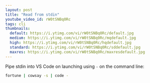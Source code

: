 ```yaml
---
layout: post
title: "Read from stdin"
youtube_video_id: rW0tSNBq0Rc
tags: cli
thumbnails:
  default: https://i.ytimg.com/vi/rW0tSNBq0Rc/default.jpg
  medium: https://i.ytimg.com/vi/rW0tSNBq0Rc/mqdefault.jpg
  high: https://i.ytimg.com/vi/rW0tSNBq0Rc/hqdefault.jpg
  standard: https://i.ytimg.com/vi/rW0tSNBq0Rc/sddefault.jpg
  maxres: https://i.ytimg.com/vi/rW0tSNBq0Rc/maxresdefault.jpg
---
```


Pipe stdin into VS Code on launching using `-` on the command line:

```bash
fortune | cowsay -s | code -
```
